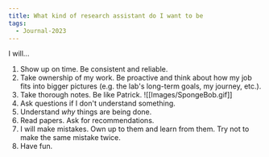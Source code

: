 ```yaml
---
title: What kind of research assistant do I want to be
tags:
  - Journal-2023
---
```

I will...
1. Show up on time. Be consistent and reliable.
2. Take ownership of my work. Be proactive and think about how my job fits into bigger pictures (e.g. the lab's long-term goals, my journey, etc.).
3. Take thorough notes. Be like Patrick.
	![[Images/SpongeBob.gif]]
4. Ask questions if I don't understand something. 
5. Understand *why* things are being done.
6. Read papers. Ask for recommendations.
7. I will make mistakes. Own up to them and learn from them. Try not to make the same mistake twice.
8. Have fun.
